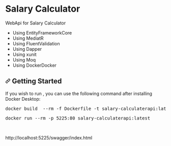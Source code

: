 # Salary Calculator

WebApi for Salary Calculator

<ul dir="auto">
<li>Using EntityFrameworkCore</li>
<li>Using MediatR</li>
<li>Using FluentValidation</li>
<li>Using Dapper</li>
<li>Using xunit</li>
<li>Using Moq</li>
<li>Using DockerDocker</li>
</ul>

<h2 tabindex="-1" dir="auto"><a id="user-content-getting-started" class="anchor" aria-hidden="true" href="#getting-started" dideo-checked="true"><svg class="octicon octicon-link" viewBox="0 0 16 16" version="1.1" width="16" height="16" aria-hidden="true"><path d="m7.775 3.275 1.25-1.25a3.5 3.5 0 1 1 4.95 4.95l-2.5 2.5a3.5 3.5 0 0 1-4.95 0 .751.751 0 0 1 .018-1.042.751.751 0 0 1 1.042-.018 1.998 1.998 0 0 0 2.83 0l2.5-2.5a2.002 2.002 0 0 0-2.83-2.83l-1.25 1.25a.751.751 0 0 1-1.042-.018.751.751 0 0 1-.018-1.042Zm-4.69 9.64a1.998 1.998 0 0 0 2.83 0l1.25-1.25a.751.751 0 0 1 1.042.018.751.751 0 0 1 .018 1.042l-1.25 1.25a3.5 3.5 0 1 1-4.95-4.95l2.5-2.5a3.5 3.5 0 0 1 4.95 0 .751.751 0 0 1-.018 1.042.751.751 0 0 1-1.042.018 1.998 1.998 0 0 0-2.83 0l-2.5 2.5a1.998 1.998 0 0 0 0 2.83Z"></path></svg></a>
Getting Started</h2>
<p dir="auto">If you wish to run , you can use the following command after installing Docker Desktop:</p>


<div class="highlight highlight-source-shell notranslate position-relative overflow-auto" dir="auto"><pre>docker build  --rm -f Dockerfile -t salary-calculaterapi:latest .</pre><div class="zeroclipboard-container position-absolute right-0 top-0">
  </div>
<div class="highlight highlight-source-shell notranslate position-relative overflow-auto" dir="auto"><pre>docker run --rm -p 5225:80 salary-calculaterapi:latest</pre><div class="zeroclipboard-container position-absolute right-0 top-0">
</div>
</div>
</div>

<br> 

http://localhost:5225/swagger/index.html

 
